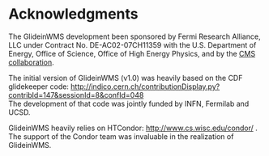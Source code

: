 <!--
SPDX-FileCopyrightText: 2009 Fermi Research Alliance, LLC
SPDX-License-Identifier: Apache-2.0
-->

# Acknowledgments

The GlideinWMS development been sponsored 
by Fermi Research Alliance, LLC under Contract No. DE-AC02-07CH11359 with the 
U.S. Department of Energy, Office of Science, Office of High Energy Physics, 
and by the [CMS collaboration](https://cms.cern/collaboration).

The initial version of GlideinWMS (v1.0) was heavily based on the CDF glidekeeper code:
http://indico.cern.ch/contributionDisplay.py?contribId=147&sessionId=8&confId=048  
The development of that code was jointly funded by INFN, Fermilab and UCSD.

GlideinWMS heavily relies on HTCondor:
http://www.cs.wisc.edu/condor/ .  
The support of the Condor team was invaluable in the realization of GlideinWMS.


